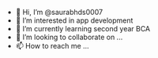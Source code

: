 - 👋 Hi, I’m @saurabhds0007
- 👀 I’m interested in app development
- 🌱 I’m currently learning second year BCA
- 💞️ I’m looking to collaborate on ...
- 📫 How to reach me ...

<!---
saurabhds0007/saurabhds0007 is a ✨ special ✨ repository because its `README.md` (this file) appears on your GitHub profile.
You can click the Preview link to take a look at your changes.
--->

